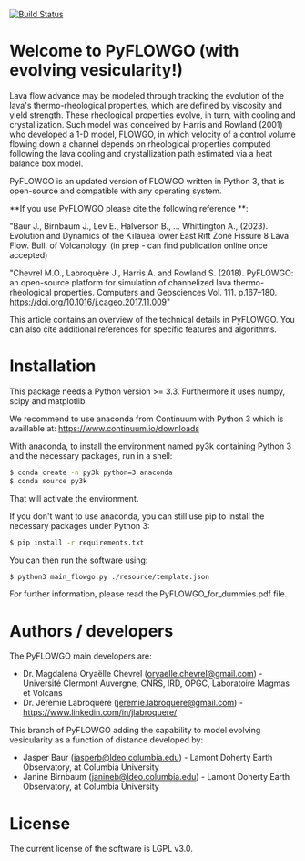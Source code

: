 [![Build Status](https://travis-ci.org/pyflowgo/pyflowgo.svg?branch=master)](https://travis-ci.org/pyflowgo/pyflowgo)

# Welcome to PyFLOWGO (with evolving vesicularity!)

Lava flow advance may be modeled through tracking the evolution of the lava's thermo-rheological properties, which are defined by viscosity and yield strength. These rheological properties evolve, in turn, with cooling and crystallization. Such model was conceived by Harris and Rowland (2001) who developed a 1-D model, FLOWGO, in which velocity of a control volume flowing down a channel depends on rheological properties computed following the lava cooling and crystallization path estimated via a heat balance box model. 

PyFLOWGO is an updated version of FLOWGO written in Python 3, that is open-source and compatible with any operating system.

**If you use PyFLOWGO please cite the following reference **:


"Baur J., Birnbaum J., Lev E., Halverson B., ... Whittington A., (2023). Evolution and Dynamics of the Kīlauea lower East Rift Zone Fissure 8 Lava Flow. Bull. of Volcanology. (in prep - can find publication online once accepted)

"Chevrel M.O., Labroquère J., Harris A. and Rowland S. (2018). PyFLOWGO: an open-source platform for simulation of channelized lava thermo-rheological properties. Computers and Geosciences Vol. 111. p.167–180. https://doi.org/10.1016/j.cageo.2017.11.009"


This article contains an overview of the technical details in PyFLOWGO. You can also cite additional references for specific features and algorithms.

# Installation
This package needs a Python version >= 3.3.
Furthermore it uses numpy, scipy and matplotlib.

We recommend to use anaconda from Continuum with Python 3 which is availlable at: https://www.continuum.io/downloads

With anaconda, to install the environment named py3k containing Python 3 and the necessary packages, run in a shell:
```sh
$ conda create -n py3k python=3 anaconda
$ conda source py3k
```
That will activate the environment.

If you don't want to use anaconda, you can still use pip to install the necessary packages under Python 3:
```sh
$ pip install -r requirements.txt
```
You can then run the software using:
```sh
$ python3 main_flowgo.py ./resource/template.json
```
For further information, please read the PyFLOWGO_for_dummies.pdf file.

# Authors / developers

The PyFLOWGO main developers are:
   - Dr. Magdalena Oryaëlle Chevrel (oryaelle.chevrel@gmail.com) - Université Clermont Auvergne, CNRS, IRD, OPGC, Laboratoire Magmas et Volcans
   - Dr. Jérémie Labroquère (jeremie.labroquere@gmail.com) - https://www.linkedin.com/in/jlabroquere/
   
This branch of PyFLOWGO adding the capability to model evolving vesicularity as a function of distance developed by:
   - Jasper Baur (jasperb@ldeo.columbia.edu) - Lamont Doherty Earth Observatory, at Columbia University
   - Janine Birnbaum (janineb@ldeo.columbia.edu)  - Lamont Doherty Earth Observatory, at Columbia University

# License
The current license of the software is LGPL v3.0.
